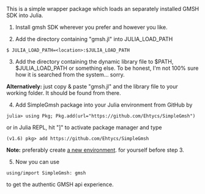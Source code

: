 This is a simple wrapper package which loads an separately installed GMSH SDK into Julia.

1. Install gmsh SDK wherever you prefer and however you like.

2. Add the directory containing "gmsh.jl" into JULIA_LOAD_PATH
```
$ JULIA_LOAD_PATH=<location>:$JULIA_LOAD_PATH
```

3. Add the directory containing the dynamic library file to $PATH, $JULIA_LOAD_PATH or something else. To be honest, I'm not 100% sure how it is searched from the system... sorry.

**Alternatively:** just copy & paste "gmsh.jl" and the library file to your working folder. It should be found from there.

4. Add SimpleGmsh package into your Julia environment from GitHub by 

```
julia> using Pkg; Pkg.add(url="https://github.com/Ehtycs/SimpleGmsh")
``` 
or in Julia REPL, hit "]" to activate package manager and type
```
(v1.6) pkg> add https://github.com/Ehtycs/SimpleGmsh
```

**Note:** preferably create [a new environment](https://pkgdocs.julialang.org/v1.2/environments/). for yourself before step 3.

5. Now you can use 
```
using/import SimpleGmsh: gmsh
``` 
to get the authentic GMSH api experience.
